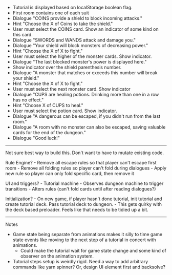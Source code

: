 - Tutorial is displayed based on localStorage boolean flag.
- First room contains one of each suit
- Dialogue "COINS provide a shield to block incoming attacks."
- Hint "Choose the X of Coins to take the shield."
- User must select the COINS card. Show an indicator of some kind on this card.
- Dialogue "SWORDS and WANDS attack and damage you."
- Dialogue "Your shield will block monsters of decreasing power."
- Hint "Choose the X of X to fight."
- User must select the higher of the monster cards. Show indicator.
- Dialogue "The last blocked monster's power is displayed here."
- Show indicator over the shield parenthesis number.
- Dialogue "A monster that matches or exceeds this number will break your shield."
- Hint "Choose the X of X to fight."
- User must select the next monster card. Show indicator
- Dialogue "CUPS are healing potions. Drinking more than one in a row has no effect."
- Hint "Choose X of CUPS to heal."
- User must select the potion card. Show indicator.
- Dialogue "A dangerous can be escaped, if you didn't run from the last room."
- Dialogue "A room with no monster can also be escaped, saving valuable cards for the end of the dungeon."
- Dialogue "Good luck!"

----

Not sure best way to build this.
Don't want to have to mutate existing code.

Rule Engine?
    - Remove all escape rules so that player can't escape first room
    - Remove all folding rules so player can't fold during dialogues
    - Apply new rule so player can only fold specific card, then remove it

UI and triggers?
    - Tutorial machine
        - Observes dungeon machine to trigger transitions
        - Alters rules (can't fold cards until after reading dialogues?)

Initialization?
    - On new game, if player hasn't done tutorial, init tutorial and create tutorial deck. Pass tutorial deck to dungeon.
        - This gets quirky with the deck based preloader. Feels like that needs to be tidied up a bit.

----

Notes

- Game state being separate from animations makes it silly to time game state events like moving to the next step of a tutorial in concert with animations.
    - Could make the tutorial wait for game state change and some kind of observer on the animation system.
- Tutorial steps setup is weirdly rigid. Need a way to add arbitrary commands like yarn spinner? Or, design UI element first and backsolve?

